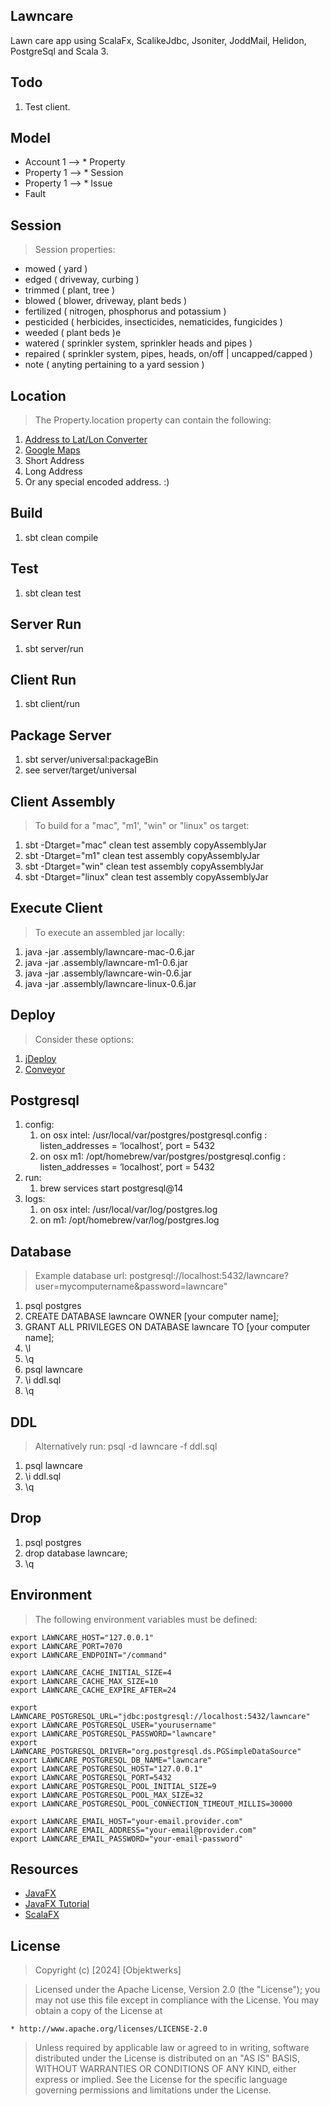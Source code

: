 Lawncare
--------
Lawn care app using ScalaFx, ScalikeJdbc, Jsoniter, JoddMail, Helidon, PostgreSql and Scala 3.

Todo
----
1. Test client.

Model
-----
* Account 1 --> * Property
* Property 1 --> * Session
* Property 1 --> * Issue
* Fault

Session
-------
>Session properties:
* mowed ( yard )
* edged ( driveway, curbing )
* trimmed ( plant, tree )
* blowed ( blower, driveway, plant beds )
* fertilized ( nitrogen, phosphorus and potassium )
* pesticided ( herbicides, insecticides, nematicides, fungicides )
* weeded ( plant beds )e
* watered ( sprinkler system, sprinkler heads and pipes )
* repaired ( sprinkler system, pipes, heads, on/off | uncapped/capped )
* note ( anyting pertaining to a yard session )

Location
--------
>The Property.location property can contain the following:
1. [Address to Lat/Lon Converter](https://www.latlong.net/convert-address-to-lat-long.html)
2. [Google Maps](https://support.google.com/maps/answer/18539?hl=en&co=GENIE.Platform=Android)
3. Short Address
4. Long Address
5. Or any special encoded address. :)

Build
-----
1. sbt clean compile

Test
----
1. sbt clean test

Server Run
----------
1. sbt server/run

Client Run
----------
1. sbt client/run

Package Server
--------------
1. sbt server/universal:packageBin
2. see server/target/universal

Client Assembly
---------------
>To build for a "mac", "m1', "win" or "linux" os target:
1. sbt -Dtarget="mac" clean test assembly copyAssemblyJar
2. sbt -Dtarget="m1" clean test assembly copyAssemblyJar
3. sbt -Dtarget="win" clean test assembly copyAssemblyJar
4. sbt -Dtarget="linux" clean test assembly copyAssemblyJar

Execute Client
--------------
>To execute an assembled jar locally:
1. java -jar .assembly/lawncare-mac-0.6.jar
2. java -jar .assembly/lawncare-m1-0.6.jar
3. java -jar .assembly/lawncare-win-0.6.jar
4. java -jar .assembly/lawncare-linux-0.6.jar

Deploy
------
>Consider these options:
1. [jDeploy](https://www.npmjs.com/package/jdeploy)
2. [Conveyor](https://hydraulic.software/index.html)

Postgresql
----------
1. config:
    1. on osx intel: /usr/local/var/postgres/postgresql.config : listen_addresses = ‘localhost’, port = 5432
    2. on osx m1: /opt/homebrew/var/postgres/postgresql.config : listen_addresses = ‘localhost’, port = 5432
2. run:
    1. brew services start postgresql@14
3. logs:
    1. on osx intel: /usr/local/var/log/postgres.log
    2. on m1: /opt/homebrew/var/log/postgres.log

Database
--------
>Example database url: postgresql://localhost:5432/lawncare?user=mycomputername&password=lawncare"
1. psql postgres
2. CREATE DATABASE lawncare OWNER [your computer name];
3. GRANT ALL PRIVILEGES ON DATABASE lawncare TO [your computer name];
4. \l
5. \q
6. psql lawncare
7. \i ddl.sql
8. \q

DDL
---
>Alternatively run: psql -d lawncare -f ddl.sql
1. psql lawncare
2. \i ddl.sql
3. \q

Drop
----
1. psql postgres
2. drop database lawncare;
3. \q

Environment
-----------
>The following environment variables must be defined:
```
export LAWNCARE_HOST="127.0.0.1"
export LAWNCARE_PORT=7070
export LAWNCARE_ENDPOINT="/command"

export LAWNCARE_CACHE_INITIAL_SIZE=4
export LAWNCARE_CACHE_MAX_SIZE=10
export LAWNCARE_CACHE_EXPIRE_AFTER=24

export LAWNCARE_POSTGRESQL_URL="jdbc:postgresql://localhost:5432/lawncare"
export LAWNCARE_POSTGRESQL_USER="yourusername"
export LAWNCARE_POSTGRESQL_PASSWORD="lawncare"
export LAWNCARE_POSTGRESQL_DRIVER="org.postgresql.ds.PGSimpleDataSource"
export LAWNCARE_POSTGRESQL_DB_NAME="lawncare"
export LAWNCARE_POSTGRESQL_HOST="127.0.0.1"
export LAWNCARE_POSTGRESQL_PORT=5432
export LAWNCARE_POSTGRESQL_POOL_INITIAL_SIZE=9
export LAWNCARE_POSTGRESQL_POOL_MAX_SIZE=32
export LAWNCARE_POSTGRESQL_POOL_CONNECTION_TIMEOUT_MILLIS=30000

export LAWNCARE_EMAIL_HOST="your-email.provider.com"
export LAWNCARE_EMAIL_ADDRESS="your-email@provider.com"
export LAWNCARE_EMAIL_PASSWORD="your-email-password"
```

Resources
---------
* [JavaFX](https://openjfx.io/index.html)
* [JavaFX Tutorial](https://jenkov.com/tutorials/javafx/index.html)
* [ScalaFX](http://www.scalafx.org/)


License
-------
>Copyright (c) [2024] [Objektwerks]

>Licensed under the Apache License, Version 2.0 (the "License");
you may not use this file except in compliance with the License.
You may obtain a copy of the License at

    * http://www.apache.org/licenses/LICENSE-2.0

>Unless required by applicable law or agreed to in writing, software
distributed under the License is distributed on an "AS IS" BASIS,
WITHOUT WARRANTIES OR CONDITIONS OF ANY KIND, either express or implied.
See the License for the specific language governing permissions and
limitations under the License.
